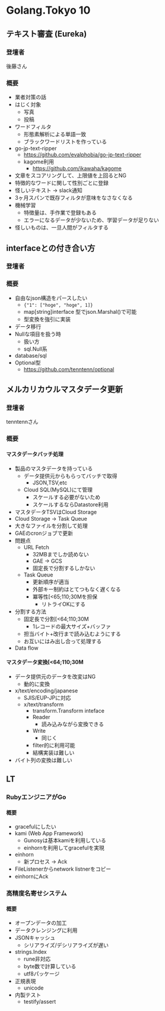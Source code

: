# Golang.Tokyo 10

## テキスト審査 (Eureka)
### 登壇者
後藤さん

### 概要
- 業者対策の話
- はじく対象
	- 写真
	- 投稿
- ワードフィルタ
	- 形態素解析による単語一致
	- ブラックワードリストを作っている
- go-jp-text-ripper
	- https://github.com/evalphobia/go-jp-text-ripper
	- kagome利用
		- https://github.com/ikawaha/kagome
- 文章をスコアリングして、上限値を上回るとNG
- 特徴的なワードに関して性別ごとに登録
- 怪しいテキスト -> slack通知
- 3ヶ月スパンで既存フィルタが意味をなさなくなる
- 機械学習
	- 特徴量は、手作業で登録もある
	- エラーになるデータが少ないため、学習データが足りない
- 怪しいものは、一旦人間がフィルタする


## interfaceとの付き合い方
### 登壇者

### 概要
- 自由なjson構造をパースしたい 
	- `{"1": ["hoge", "hoge", 1]}`
	- map[string]interface 型でjson.Marshal()で可能
	- 型変換を強引に実装
-	データ移行
- Nullな項目を扱う時
	- 扱い方
	- sql.Null系
- database/sql
- Optional型
	- https://github.com/tenntenn/optional


## メルカリカウルマスタデータ更新
### 登壇者
tenntennさん

### 概要
#### マスタデータバッチ処理
- 製品のマスタデータを持っている
	- データ提供元からもらってバッチで取得
		- JSON,TSV,etc
	- Cloud SQL(MySQL)にて管理
		- スケールする必要がないため
		- スケールするならDatastore利用
- マスタデータTSVはCloud Storage
- Cloud Storage -> Task Queue
- 大きなファイルを分割して処理
- GAEのcronジョブで更新
- 問題点
	- URL Fetch
		- 32MBまでしか読めない
		- GAE -> GCS
		- 固定長で分割するしかない
	- Task Queue
		- 更新順序が適当
		- 外部キー制約はとてつもなく遅くなる
		- 冪等性[<65;110;30Mを担保
			- リトライOKにする
- 分割する方法
	- 固定長で分割[<64;110;30M
		- 1レコードの最大サイズ+バッファ
	- 担当バイト+改行まで読み込むようにする
	- お互いにはみ出し合って処理する
- Data flow

#### マスタデータ変換[<64;110;30M
- データ提供元のデータを改変はNG
	- 動的に変換
- x/text/encoding/japanese
	- SJIS/EUP-JPに対応
	- x/text/transform
		- transform.Transform inteface
		- Reader	
			- 読み込みながら変換できる
		- Write
			- 同じく
		- filter的に利用可能
		- 結構実装は難しい
- バイト列の変換は難しい

## LT

### RubyエンジニアがGo
#### 概要
- gracefulにしたい
- kami (Web App Framework)
	- Gunosyは基本kamiを利用している
	- einhornを利用してgracefulを実現
- einhorn
	- 新プロセス → Ack
- FileListenerからnetwork listnerをコピー
- einhornにAck

### 高精度名寄せシステム
#### 概要
- オープンデータの加工
- データクレンジングに利用
- JSONキャッシュ
	- シリアライズ/デシリアライズが遅い
- strings.Index
	- rune非対応
	- byte数で計算している
	- utf8パッケージ
- 正規表現
	- unicode
- 内製テスト
	- testify/assert 
